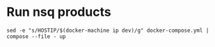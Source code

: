 # Run nsq products

`sed -e "s/HOSTIP/$(docker-machine ip dev)/g" docker-compose.yml | compose --file - up`

